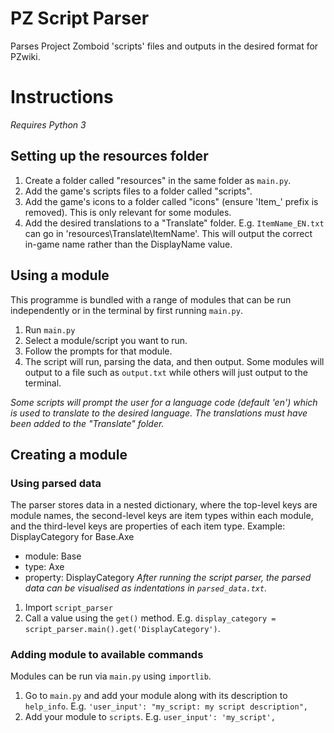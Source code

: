 # PZ Script Parser
Parses Project Zomboid 'scripts' files and outputs in the desired format for PZwiki.

# Instructions
_Requires Python 3_
## Setting up the resources folder
1. Create a folder called "resources" in the same folder as `main.py`. 
2. Add the game's scripts files to a folder called "scripts".
3. Add the game's icons to a folder called "icons" (ensure 'Item_' prefix is removed). This is only relevant for some modules.
4. Add the desired translations to a "Translate" folder. E.g. `ItemName_EN.txt` can go in 'resources\Translate\ItemName'. This will output the correct in-game name rather than the DisplayName value.

## Using a module
This programme is bundled with a range of modules that can be run independently or in the terminal by first running `main.py`.
1. Run `main.py`
2. Select a module/script you want to run.
3. Follow the prompts for that module.
4. The script will run, parsing the data, and then output. Some modules will output to a file such as `output.txt` while others will just output to the terminal.

_Some scripts will prompt the user for a language code (default 'en') which is used to translate to the desired language. The translations must have been added to the "Translate" folder._

## Creating a module

### Using parsed data
The parser stores data in a nested dictionary, where the top-level keys are module names, the second-level keys are item types within each module, and the third-level keys are properties of each item type.
Example: DisplayCategory for Base.Axe
* module: Base
* type: Axe
* property: DisplayCategory
_After running the script parser, the parsed data can be visualised as indentations in `parsed_data.txt`._
1. Import `script_parser`
2. Call a value using the `get()` method. E.g. `display_category = script_parser.main().get('DisplayCategory')`.

### Adding module to available commands
Modules can be run via `main.py` using `importlib`. 
1. Go to `main.py` and add your module along with its description to `help_info`.
	E.g. `'user_input': "my_script: my script description",`
2. Add your module to `scripts`.
	E.g. `user_input': 'my_script',`
